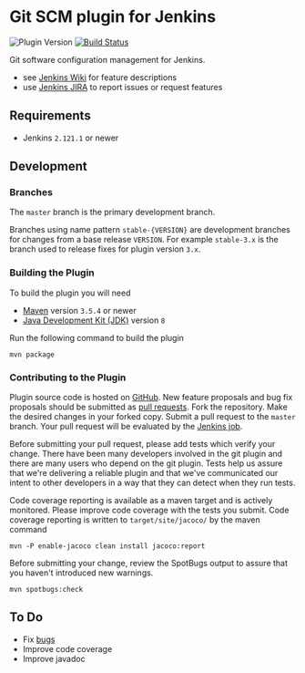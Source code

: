 # Git SCM plugin for Jenkins

![Plugin Version](https://img.shields.io/jenkins/plugin/v/git.svg?label=version) [![Build Status](https://ci.jenkins.io/buildStatus/icon?job=Plugins/git-plugin/master)](https://ci.jenkins.io/job/Plugins/job/gitplugin/job/master/)

Git software configuration management for Jenkins.

* see [Jenkins Wiki](https://plugins.jenkins.io/git) for feature descriptions
* use [Jenkins JIRA](https://issues.jenkins-ci.org) to report issues or request features

## Requirements

* Jenkins `2.121.1` or newer

## Development

### Branches

The `master` branch is the primary development branch.

Branches using name pattern `stable-{VERSION}` are development branches
for changes from a base release `VERSION`. For example `stable-3.x` is the
branch used to release fixes for plugin version `3.x`.

### Building the Plugin

To build the plugin you will need
* [Maven](https://maven.apache.org/) version `3.5.4` or newer
* [Java Development Kit (JDK)](https://jdk.java.net/) version `8`

Run the following command to build the plugin

```shell
mvn package
```

### Contributing to the Plugin

Plugin source code is hosted on [GitHub](https://github.com/jenkinsci/git-plugin).
New feature proposals and bug fix proposals should be submitted as
[pull requests](https://help.github.com/articles/creating-a-pull-request).
Fork the repository. Make the desired changes in your forked copy. Submit
a pull request to the `master` branch. Your pull request will be evaluated
by the [Jenkins job](https://ci.jenkins.io/job/Plugins/job/git-plugin/).

Before submitting your pull request, please add tests which verify your
change. There have been many developers involved in the git plugin and
there are many users who depend on the git plugin. Tests help us assure
that we're delivering a reliable plugin and that we've communicated
our intent to other developers in a way that they can detect when they
run tests.

Code coverage reporting is available as a maven target and is actively
monitored. Please improve code coverage with the tests you submit.
Code coverage reporting is written to `target/site/jacoco/` by the maven command

```shell
mvn -P enable-jacoco clean install jacoco:report
```

Before submitting your change, review the SpotBugs output to
assure that you haven't introduced new warnings.

```shell
mvn spotbugs:check
```

## To Do

* Fix [bugs](https://issues.jenkins-ci.org/secure/IssueNavigator.jspa?mode=hide&reset=true&jqlQuery=project+%3D+JENKINS+AND+status+in+%28Open%2C+"In+Progress"%2C+Reopened%29+AND+component+%3D+git-plugin)
* Improve code coverage
* Improve javadoc
